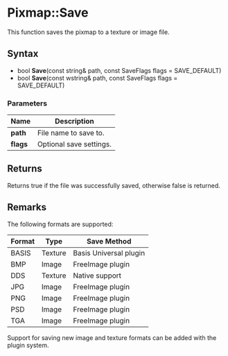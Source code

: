 # Pixmap::Save #
This function saves the pixmap to a texture or image file.

## Syntax ##
- bool **Save**(const string& path, const SaveFlags flags = SAVE_DEFAULT)
- bool **Save**(const wstring& path, const SaveFlags flags = SAVE_DEFAULT)

### Parameters ###

| Name | Description |
| --| --|
| **path** | File name to save to. |
| **flags** | Optional save settings. |

## Returns ##
Returns true if the file was successfully saved, otherwise false is returned.

## Remarks ##

The following formats are supported:

| Format | Type | Save Method |
|--|--|--|
| BASIS | Texture | Basis Universal plugin |
| BMP | Image | FreeImage plugin |
| DDS | Texture | Native support |
| JPG | Image | FreeImage plugin |
| PNG | Image | FreeImage plugin |
| PSD | Image | FreeImage plugin |
| TGA | Image | FreeImage plugin |

Support for saving new image and texture formats can be added with the plugin system.
